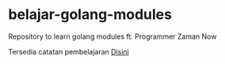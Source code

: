 # belajar-golang-modules
Repository to learn golang modules ft. Programmer Zaman Now

Tersedia catatan pembelajaran [Disini](https://ash-cloth-887.notion.site/Belajar-Golang-Modules-2243f0134bea80fabaa4d7c4585d1bf4?source=copy_link)